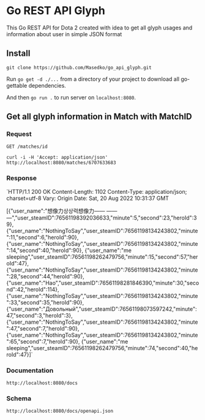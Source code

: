 # Go REST API Glyph

This Go REST API for Dota 2 created with idea to get all glyph usages and information about user in simple JSON format

## Install
`git clone https://github.com/Masedko/go_api_glyph.git`

Run `go get -d ./...` from a directory of your project to download all go-gettable dependencies.

And then `go run .` to run server on `localhost:8080`.

## Get all glyph information in Match with MatchID

### Request

`GET /matches/id`

`curl -i -H 'Accept: application/json' http://localhost:8080/matches/6707633683`
### Response

`HTTP/1.1 200 OK
Content-Length: 1102
Content-Type: application/json; charset=utf-8
Vary: Origin
Date: Sat, 20 Aug 2022 10:31:37 GMT

[{"user_name":"想像力상상력想像力—— —— —","user_steamID":76561198392036633,"minute":5,"second":23,"heroId":39},
{"user_name":"NothingToSay","user_steamID":76561198134243802,"minute":11,"second":6,"heroId":90},
{"user_name":"NothingToSay","user_steamID":76561198134243802,"minute":14,"second":40,"heroId":90},
{"user_name":"me sleeping","user_steamID":76561198262479756,"minute":15,"second":57,"heroId":47},
{"user_name":"NothingToSay","user_steamID":76561198134243802,"minute":28,"second":44,"heroId":90},
{"user_name":"Hao","user_steamID":76561198281846390,"minute":30,"second":42,"heroId":114},
{"user_name":"NothingToSay","user_steamID":76561198134243802,"minute":33,"second":35,"heroId":90},
{"user_name":"Довольный","user_steamID":76561198073597242,"minute":47,"second":3,"heroId":3},
{"user_name":"NothingToSay","user_steamID":76561198134243802,"minute":47,"second":7,"heroId":90},
{"user_name":"NothingToSay","user_steamID":76561198134243802,"minute":65,"second":7,"heroId":90},
{"user_name":"me sleeping","user_steamID":76561198262479756,"minute":74,"second":40,"heroId":47}]`
### Documentation
`http://localhost:8080/docs`
### Schema
`http://localhost:8080/docs/openapi.json`
